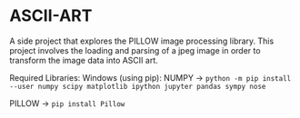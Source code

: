 # ASCII-ART
 A side project that explores the PILLOW image processing library. This project involves the loading and parsing of a jpeg image in order to transform the image data into ASCII art.

Required Libraries:
Windows (using pip):
NUMPY -> `python -m pip install --user numpy scipy matplotlib ipython jupyter pandas sympy nose`

PILLOW -> `pip install Pillow`
